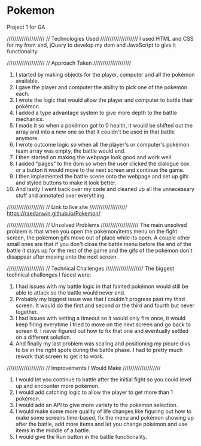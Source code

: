 # Pokemon
Project 1 for GA

////////////////////
// Technologies Used
////////////////////
I used HTML and CSS for my front end, jQuery to develop my dom and JavaScript to give it functionality.

////////////////////
//  Approach Taken
////////////////////
1. I started by making objects for the player, computer and all the pokémon available.
2. I gave the player and computer the ability to pick one of the pokémon each.
3. I wrote the logic that would allow the player and computer to battle their pokémon.
4. I added a type advantage system to give more depth to the battle mechanics.
5. I made it so when a pokémon got to 0 health, it would be shifted out the array and into a new one so that it couldn't be used in that battle anymore.
6. I wrote outcome logic so when all the player's or computer's pokémon team array was empty, the battle would end.
7. I then started on making the webpage look good and work well.
8. I added "pages" to the dom so when the user clicked the dialogue box or a button it would move to the next screen and continue the game.
9. I then implemented the battle scene onto the webpage and set up gifs and styled buttons to make it look better.
10. And lastly I went back over my code and cleaned up all the unnecessary stuff and annotated over everything.

////////////////////
// Link to live site
////////////////////
https://raedanwin.github.io/Pokemon/

////////////////////
// Unsolved Problems
////////////////////
The main unsolved problem is that when you open the pokémon/items menu on the fight screen, the pokémon gifs move out of place while its open.
A couple other small ones are that if you don't close the battle menu before the end of the battle it stays up for the rest of the game and the gifs of the pokémon don't disappear after moving onto the next screen.

////////////////////
// Technical Challenges
////////////////////
The biggest technical challenges I faced were: 
1. I had issues with my battle logic in that fainted pokémon would still be able to attack so the battle would never end.
2. Probably my biggest issue was that I couldn't progress past my third screen. It would do the first and second or the third and fourth but never together.
3. I had issues with setting a timeout so it would only fire once, it would keep firing everytime I tried to move on the next screen and go back to screen 6. I never figured out how to fix that one and eventually settled on a different solution.
4. And finally my last problem was scaling and positioning my picure divs to be in the right spots during the battle phase. I had to pretty much rework that screen to get it to work.

////////////////////
// Improvements I Would Make
////////////////////
1. I would let you continue to battle after the initial fight so you could level up and encounter more pokémon.
2. I would add catching logic to allow the player to get more than 1 pokémon.
3. I would add an API to give more variety to the pokemon selection.
4. I would make some more quality of life changes like figuring out how to make some screens time-based, fix the menu and pokémon showing up after the battle, add more items and let you change pokémon and use items in the middle of a battle.
5. I would give the Run button in the battle functionality.
